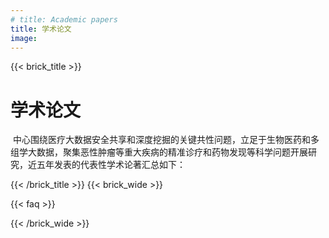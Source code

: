 ```yaml
---
# title: Academic papers
title: 学术论文
image:
--- 
```

{{< brick_title >}}


<!-- {{< breadcrumbs >}} -->

# 学术论文

&nbsp;中心围绕医疗大数据安全共享和深度挖掘的关键共性问题，立足于生物医药和多组学大数据，聚集恶性肿瘤等重大疾病的精准诊疗和药物发现等科学问题开展研究，近五年发表的代表性学术论著汇总如下：

{{< /brick_title >}}
{{< brick_wide >}}

{{< faq >}}

{{< /brick_wide >}}
